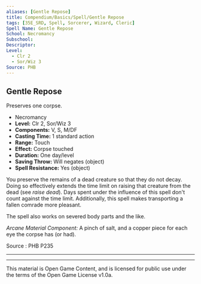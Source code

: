 ```yaml
---
aliases: [Gentle Repose]
title: Compendium/Basics/Spell/Gentle Repose
tags: [35E_SRD, Spell, Sorcerer, Wizard, Cleric]
Spell Name: Gentle Repose
School: Necromancy
Subschool: 
Descriptor: 
Level:
  - Clr 2
  - Sor/Wiz 3
Source: PHB
---
```



## Gentle Repose

Preserves one corpse.

*   Necromancy
*   **Level:** Clr 2, Sor/Wiz 3
*   **Components:** V, S, M/DF
*   **Casting Time:** 1 standard action
*   **Range:** Touch
*   **Effect:** Corpse touched
*   **Duration:** One day/level
*   **Saving Throw:** Will negates (object)
*   **Spell Resistance:** Yes (object)

<p>You preserve the remains of a dead creature so that they do not decay. Doing so effectively extends the time limit on raising that creature from the dead (see <i>raise dead</i>). Days spent under the influence of this spell don't count against the time limit. Additionally, this spell makes transporting a fallen comrade more pleasant.</p><p>The spell also works on severed body parts and the like.</p><p><i>Arcane Material Component:</i> A pinch of salt, and a copper piece for each eye the corpse has (or had).</p>

Source : PHB P235

---

---

This material is Open Game Content, and is licensed for public use under
the terms of the Open Game License v1.0a.
